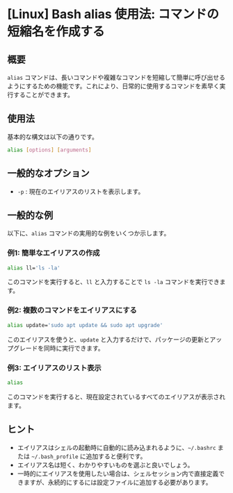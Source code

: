 # [Linux] Bash alias 使用法: コマンドの短縮名を作成する

## 概要
`alias` コマンドは、長いコマンドや複雑なコマンドを短縮して簡単に呼び出せるようにするための機能です。これにより、日常的に使用するコマンドを素早く実行することができます。

## 使用法
基本的な構文は以下の通りです。

```bash
alias [options] [arguments]
```

## 一般的なオプション
- `-p` : 現在のエイリアスのリストを表示します。

## 一般的な例
以下に、`alias` コマンドの実用的な例をいくつか示します。

### 例1: 簡単なエイリアスの作成
```bash
alias ll='ls -la'
```
このコマンドを実行すると、`ll` と入力することで `ls -la` コマンドを実行できます。

### 例2: 複数のコマンドをエイリアスにする
```bash
alias update='sudo apt update && sudo apt upgrade'
```
このエイリアスを使うと、`update` と入力するだけで、パッケージの更新とアップグレードを同時に実行できます。

### 例3: エイリアスのリスト表示
```bash
alias
```
このコマンドを実行すると、現在設定されているすべてのエイリアスが表示されます。

## ヒント
- エイリアスはシェルの起動時に自動的に読み込まれるように、`~/.bashrc` または `~/.bash_profile` に追加すると便利です。
- エイリアス名は短く、わかりやすいものを選ぶと良いでしょう。
- 一時的にエイリアスを使用したい場合は、シェルセッション内で直接定義できますが、永続的にするには設定ファイルに追加する必要があります。